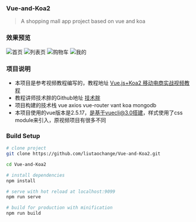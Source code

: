 ### Vue-and-Koa2

> A shopping mall app project based on vue and  koa

### 效果预览

![首页](https://vue-and-koa2.oss-cn-beijing.aliyuncs.com/index.png)
![列表页](https://vue-and-koa2.oss-cn-beijing.aliyuncs.com/list.png)
![购物车](https://vue-and-koa2.oss-cn-beijing.aliyuncs.com/cart.png)
![我的](https://vue-and-koa2.oss-cn-beijing.aliyuncs.com/mine.png)

### 项目说明

- 本项目是参考视频教程编写的，教程地址 [Vue.js+Koa2 移动电商实战视频教程](https://www.chungold.com/course/41)
- 教程讲师技术胖的Github地址 [技术胖](https://github.com/shenghy)
- 项目构建的技术栈 vue axios vue-router vant koa mongodb
- 本项目使用的vue版本是2.5.17，是基于vuecli@3.0搭建，样式使用了css module来引入，原视频项目有很多不同

### Build Setup

``` bash
# clone project
git clone https://github.com/liutaochange/Vue-and-Koa2.git

cd Vue-and-Koa2

# install dependencies
npm install

# serve with hot reload at localhost:9099
npm run serve

# build for production with minification
npm run build

```


